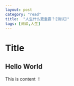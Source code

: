 ```yaml
---
layout: post
category: "read"
title:  "人生什么更重要？[测试]"
tags: [阅读,人生]
---
```


# Title

## Hello World

This  is content ！
